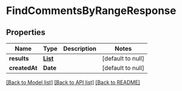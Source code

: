 # FindCommentsByRangeResponse
## Properties

| Name | Type | Description | Notes |
|------------ | ------------- | ------------- | -------------|
| **results** | [**List**](FindCommentsByRangeItem.md) |  | [default to null] |
| **createdAt** | **Date** |  | [default to null] |

[[Back to Model list]](../README.md#documentation-for-models) [[Back to API list]](../README.md#documentation-for-api-endpoints) [[Back to README]](../README.md)

